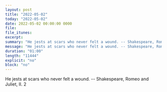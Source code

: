 ```yaml
---
layout: post
title: "2022-05-02"
today: "2022-05-02"
date: 2022-05-02 00:00:00 0000
file:
file_itunes:
excerpt:
summary: "He jests at scars who never felt a wound. -- Shakespeare, Romeo and Juliet, II. 2 "
message: "He jests at scars who never felt a wound. -- Shakespeare, Romeo and Juliet, II. 2 "
duration: "01:00"
length: "11444"
explicit: "no"
block: "no"
---
```

He jests at scars who never felt a wound. -- Shakespeare, Romeo and Juliet, II. 2 


